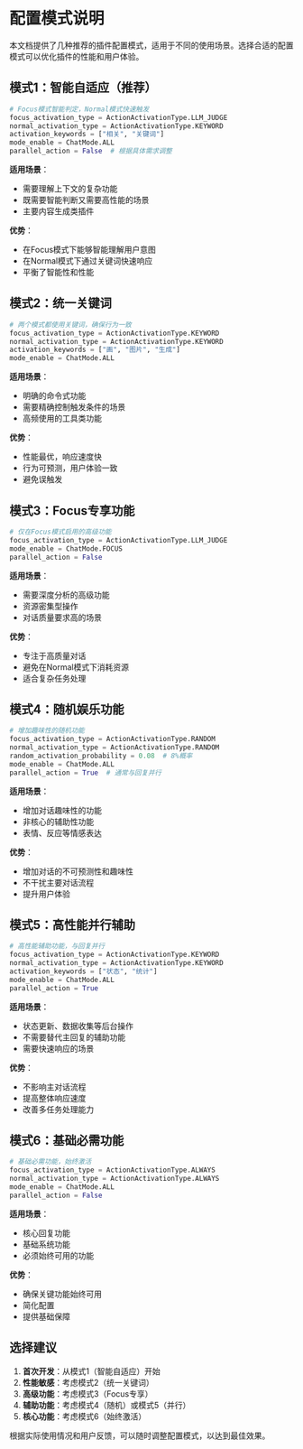 # 配置模式说明

本文档提供了几种推荐的插件配置模式，适用于不同的使用场景。选择合适的配置模式可以优化插件的性能和用户体验。

## 模式1：智能自适应（推荐）

```python
# Focus模式智能判定，Normal模式快速触发
focus_activation_type = ActionActivationType.LLM_JUDGE
normal_activation_type = ActionActivationType.KEYWORD
activation_keywords = ["相关", "关键词"]
mode_enable = ChatMode.ALL
parallel_action = False  # 根据具体需求调整
```

**适用场景**：
- 需要理解上下文的复杂功能
- 既需要智能判断又需要高性能的场景
- 主要内容生成类插件

**优势**：
- 在Focus模式下能够智能理解用户意图
- 在Normal模式下通过关键词快速响应
- 平衡了智能性和性能

## 模式2：统一关键词

```python
# 两个模式都使用关键词，确保行为一致
focus_activation_type = ActionActivationType.KEYWORD
normal_activation_type = ActionActivationType.KEYWORD
activation_keywords = ["画", "图片", "生成"]
mode_enable = ChatMode.ALL
```

**适用场景**：
- 明确的命令式功能
- 需要精确控制触发条件的场景
- 高频使用的工具类功能

**优势**：
- 性能最优，响应速度快
- 行为可预测，用户体验一致
- 避免误触发

## 模式3：Focus专享功能

```python
# 仅在Focus模式启用的高级功能
focus_activation_type = ActionActivationType.LLM_JUDGE
mode_enable = ChatMode.FOCUS
parallel_action = False
```

**适用场景**：
- 需要深度分析的高级功能
- 资源密集型操作
- 对话质量要求高的场景

**优势**：
- 专注于高质量对话
- 避免在Normal模式下消耗资源
- 适合复杂任务处理

## 模式4：随机娱乐功能

```python
# 增加趣味性的随机功能
focus_activation_type = ActionActivationType.RANDOM
normal_activation_type = ActionActivationType.RANDOM
random_activation_probability = 0.08  # 8%概率
mode_enable = ChatMode.ALL
parallel_action = True  # 通常与回复并行
```

**适用场景**：
- 增加对话趣味性的功能
- 非核心的辅助性功能
- 表情、反应等情感表达

**优势**：
- 增加对话的不可预测性和趣味性
- 不干扰主要对话流程
- 提升用户体验

## 模式5：高性能并行辅助

```python
# 高性能辅助功能，与回复并行
focus_activation_type = ActionActivationType.KEYWORD
normal_activation_type = ActionActivationType.KEYWORD
activation_keywords = ["状态", "统计"]
mode_enable = ChatMode.ALL
parallel_action = True
```

**适用场景**：
- 状态更新、数据收集等后台操作
- 不需要替代主回复的辅助功能
- 需要快速响应的场景

**优势**：
- 不影响主对话流程
- 提高整体响应速度
- 改善多任务处理能力

## 模式6：基础必需功能

```python
# 基础必需功能，始终激活
focus_activation_type = ActionActivationType.ALWAYS
normal_activation_type = ActionActivationType.ALWAYS
mode_enable = ChatMode.ALL
parallel_action = False
```

**适用场景**：
- 核心回复功能
- 基础系统功能
- 必须始终可用的功能

**优势**：
- 确保关键功能始终可用
- 简化配置
- 提供基础保障

## 选择建议

1. **首次开发**：从模式1（智能自适应）开始
2. **性能敏感**：考虑模式2（统一关键词）
3. **高级功能**：考虑模式3（Focus专享）
4. **辅助功能**：考虑模式4（随机）或模式5（并行）
5. **核心功能**：考虑模式6（始终激活）

根据实际使用情况和用户反馈，可以随时调整配置模式，以达到最佳效果。 